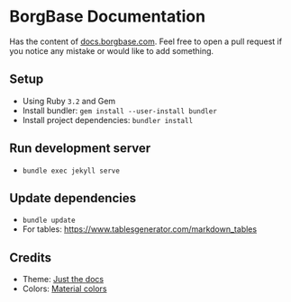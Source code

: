# BorgBase Documentation

Has the content of [docs.borgbase.com](https://docs.borgbase.com). Feel free to open a pull request if you notice any mistake or would like to add something.

## Setup
- Using Ruby `3.2` and Gem
- Install bundler: `gem install --user-install bundler`
- Install project dependencies: `bundler install`

## Run development server
- `bundle exec jekyll serve`


## Update dependencies
- `bundle update`
- For tables: https://www.tablesgenerator.com/markdown_tables

## Credits
- Theme: [Just the docs](https://github.com/pmarsceill/just-the-docs)
- Colors: [Material colors](https://vuetifyjs.com/en/framework/colors#colors)